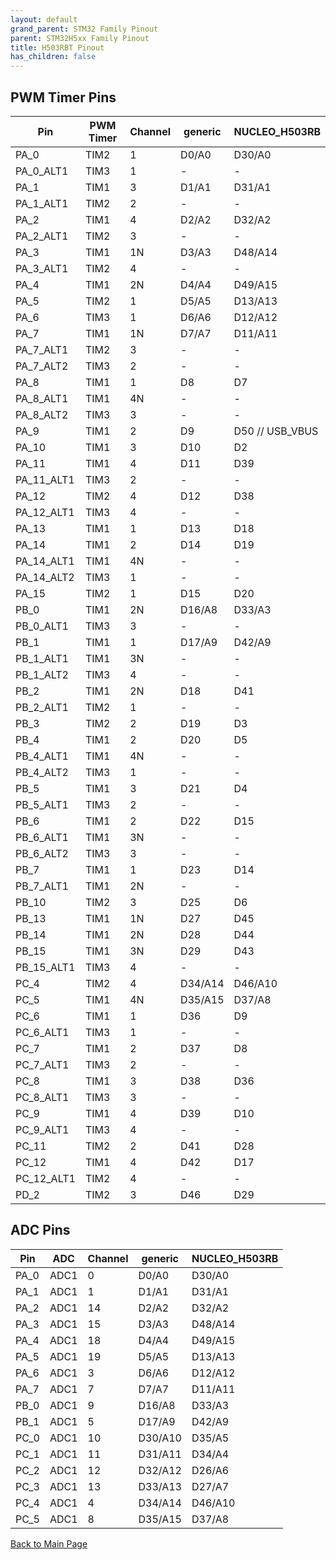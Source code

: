 ```yaml
---
layout: default
grand_parent: STM32 Family Pinout
parent: STM32H5xx Family Pinout
title: H503RBT Pinout
has_children: false
---
```


## PWM Timer Pins

| Pin | PWM Timer | Channel | generic | NUCLEO_H503RB |
| --- | --- | --- | --- | --- |
| PA_0 | TIM2 | 1 | D0/A0 | D30/A0 |
| PA_0_ALT1 | TIM3 | 1 | - | - |
| PA_1 | TIM1 | 3 | D1/A1 | D31/A1 |
| PA_1_ALT1 | TIM2 | 2 | - | - |
| PA_2 | TIM1 | 4 | D2/A2 | D32/A2 |
| PA_2_ALT1 | TIM2 | 3 | - | - |
| PA_3 | TIM1 | 1N | D3/A3 | D48/A14 |
| PA_3_ALT1 | TIM2 | 4 | - | - |
| PA_4 | TIM1 | 2N | D4/A4 | D49/A15 |
| PA_5 | TIM2 | 1 | D5/A5 | D13/A13 |
| PA_6 | TIM3 | 1 | D6/A6 | D12/A12 |
| PA_7 | TIM1 | 1N | D7/A7 | D11/A11 |
| PA_7_ALT1 | TIM2 | 3 | - | - |
| PA_7_ALT2 | TIM3 | 2 | - | - |
| PA_8 | TIM1 | 1 | D8 | D7 |
| PA_8_ALT1 | TIM1 | 4N | - | - |
| PA_8_ALT2 | TIM3 | 3 | - | - |
| PA_9 | TIM1 | 2 | D9 | D50 // USB_VBUS |
| PA_10 | TIM1 | 3 | D10 | D2 |
| PA_11 | TIM1 | 4 | D11 | D39 |
| PA_11_ALT1 | TIM3 | 2 | - | - |
| PA_12 | TIM2 | 4 | D12 | D38 |
| PA_12_ALT1 | TIM3 | 4 | - | - |
| PA_13 | TIM1 | 1 | D13 | D18 |
| PA_14 | TIM1 | 2 | D14 | D19 |
| PA_14_ALT1 | TIM1 | 4N | - | - |
| PA_14_ALT2 | TIM3 | 1 | - | - |
| PA_15 | TIM2 | 1 | D15 | D20 |
| PB_0 | TIM1 | 2N | D16/A8 | D33/A3 |
| PB_0_ALT1 | TIM3 | 3 | - | - |
| PB_1 | TIM1 | 1 | D17/A9 | D42/A9 |
| PB_1_ALT1 | TIM1 | 3N | - | - |
| PB_1_ALT2 | TIM3 | 4 | - | - |
| PB_2 | TIM1 | 2N | D18 | D41 |
| PB_2_ALT1 | TIM2 | 1 | - | - |
| PB_3 | TIM2 | 2 | D19 | D3 |
| PB_4 | TIM1 | 2 | D20 | D5 |
| PB_4_ALT1 | TIM1 | 4N | - | - |
| PB_4_ALT2 | TIM3 | 1 | - | - |
| PB_5 | TIM1 | 3 | D21 | D4 |
| PB_5_ALT1 | TIM3 | 2 | - | - |
| PB_6 | TIM1 | 2 | D22 | D15 |
| PB_6_ALT1 | TIM1 | 3N | - | - |
| PB_6_ALT2 | TIM3 | 3 | - | - |
| PB_7 | TIM1 | 1 | D23 | D14 |
| PB_7_ALT1 | TIM1 | 2N | - | - |
| PB_10 | TIM2 | 3 | D25 | D6 |
| PB_13 | TIM1 | 1N | D27 | D45 |
| PB_14 | TIM1 | 2N | D28 | D44 |
| PB_15 | TIM1 | 3N | D29 | D43 |
| PB_15_ALT1 | TIM3 | 4 | - | - |
| PC_4 | TIM2 | 4 | D34/A14 | D46/A10 |
| PC_5 | TIM1 | 4N | D35/A15 | D37/A8 |
| PC_6 | TIM1 | 1 | D36 | D9 |
| PC_6_ALT1 | TIM3 | 1 | - | - |
| PC_7 | TIM1 | 2 | D37 | D8 |
| PC_7_ALT1 | TIM3 | 2 | - | - |
| PC_8 | TIM1 | 3 | D38 | D36 |
| PC_8_ALT1 | TIM3 | 3 | - | - |
| PC_9 | TIM1 | 4 | D39 | D10 |
| PC_9_ALT1 | TIM3 | 4 | - | - |
| PC_11 | TIM2 | 2 | D41 | D28 |
| PC_12 | TIM1 | 4 | D42 | D17 |
| PC_12_ALT1 | TIM2 | 4 | - | - |
| PD_2 | TIM2 | 3 | D46 | D29 |


## ADC Pins

| Pin | ADC | Channel | generic | NUCLEO_H503RB |
| --- | --- | --- | --- | --- |
| PA_0 | ADC1 | 0 | D0/A0 | D30/A0 |
| PA_1 | ADC1 | 1 | D1/A1 | D31/A1 |
| PA_2 | ADC1 | 14 | D2/A2 | D32/A2 |
| PA_3 | ADC1 | 15 | D3/A3 | D48/A14 |
| PA_4 | ADC1 | 18 | D4/A4 | D49/A15 |
| PA_5 | ADC1 | 19 | D5/A5 | D13/A13 |
| PA_6 | ADC1 | 3 | D6/A6 | D12/A12 |
| PA_7 | ADC1 | 7 | D7/A7 | D11/A11 |
| PB_0 | ADC1 | 9 | D16/A8 | D33/A3 |
| PB_1 | ADC1 | 5 | D17/A9 | D42/A9 |
| PC_0 | ADC1 | 10 | D30/A10 | D35/A5 |
| PC_1 | ADC1 | 11 | D31/A11 | D34/A4 |
| PC_2 | ADC1 | 12 | D32/A12 | D26/A6 |
| PC_3 | ADC1 | 13 | D33/A13 | D27/A7 |
| PC_4 | ADC1 | 4 | D34/A14 | D46/A10 |
| PC_5 | ADC1 | 8 | D35/A15 | D37/A8 |


[Back to Main Page](../../index)